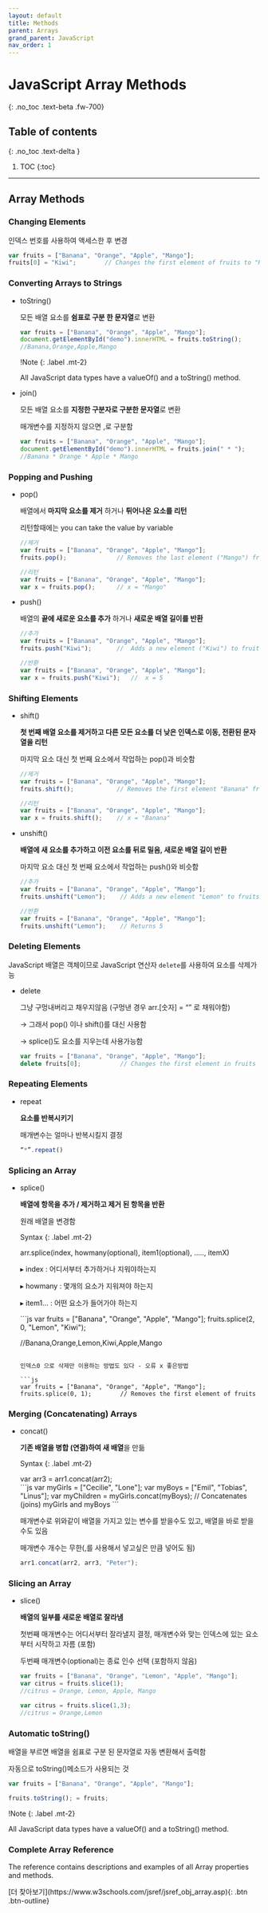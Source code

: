 ```yaml
---
layout: default
title: Methods
parent: Arrays
grand_parent: JavaScript
nav_order: 1
---
```


# JavaScript Array Methods
{: .no_toc .text-beta .fw-700}

## Table of contents
{: .no_toc .text-delta }

1. TOC
{:toc}

---

## Array Methods

### Changing Elements

인덱스 번호를 사용하여 액세스한 후 변경

```js
var fruits = ["Banana", "Orange", "Apple", "Mango"];
fruits[0] = "Kiwi";        // Changes the first element of fruits to "Kiwi"
```

### Converting Arrays to Strings

* toString() 

    모든 배열 요소를 **쉼표로 구분 한 문자열**로 변환

    ```js
    var fruits = ["Banana", "Orange", "Apple", "Mango"];
    document.getElementById("demo").innerHTML = fruits.toString();
    //Banana,Orange,Apple,Mango
    ```
    
    !Note
    {: .label .mt-2}
    <div class="code-example" markdown="1">
    All JavaScript data types have a valueOf() and a toString() method.
    </div>
    
* join() 

    모든 배열 요소를 **지정한 구분자로 구분한 문자열**로 변환

    매개변수를 지정하지 않으면 ,로 구분함
	
	```js
    var fruits = ["Banana", "Orange", "Apple", "Mango"];
    document.getElementById("demo").innerHTML = fruits.join(" * ");
    //Banana * Orange * Apple * Mango
    ```

### Popping and Pushing

* pop()

    배열에서 **마지막 요소를 제거** 하거나 **튀어나온 요소를 리턴**

	리턴할때에는 you can take the value by variable
    
    ```js
    //제거
    var fruits = ["Banana", "Orange", "Apple", "Mango"];
    fruits.pop();              // Removes the last element ("Mango") from fruits

    //리턴
    var fruits = ["Banana", "Orange", "Apple", "Mango"];
    var x = fruits.pop();      // x = "Mango"
    ```
    
* push() 

    배열의 **끝에 새로운 요소를 추가** 하거나 **새로운 배열 길이를 반환**

    ```js
    //추가
    var fruits = ["Banana", "Orange", "Apple", "Mango"];
    fruits.push("Kiwi");       //  Adds a new element ("Kiwi") to fruits

    //반환
    var fruits = ["Banana", "Orange", "Apple", "Mango"];
    var x = fruits.push("Kiwi");   //  x = 5
    ```

### Shifting Elements

* shift() 

    **첫 번째 배열 요소를 제거하고 다른 모든 요소를 더 낮은 인덱스로 이동, 전환된 문자열을 리턴** 

    마지막 요소 대신 첫 번째 요소에서 작업하는 pop()과 비슷함
    
    ```js
    //제거
    var fruits = ["Banana", "Orange", "Apple", "Mango"];
    fruits.shift();            // Removes the first element "Banana" from fruits

    //리턴
    var fruits = ["Banana", "Orange", "Apple", "Mango"];
    var x = fruits.shift();    // x = "Banana"
    ```
    
* unshift()

    **배열에 새 요소를 추가하고 이전 요소를 뒤로 밀음, 새로운 배열 길이 반환**

    마지막 요소 대신 첫 번째 요소에서 작업하는 push()와 비슷함

    ```js
    //추가
    var fruits = ["Banana", "Orange", "Apple", "Mango"];
    fruits.unshift("Lemon");    // Adds a new element "Lemon" to fruits

    //반환
    var fruits = ["Banana", "Orange", "Apple", "Mango"];
    fruits.unshift("Lemon");    // Returns 5
    ```

### Deleting Elements 

JavaScript 배열은 객체이므로 JavaScript 연산자 `delete`를 사용하여 요소를 삭제가능

* delete

    그냥 구멍내버리고 채우지않음 (구멍낸 경우 arr.[숫자] = “” 로 채워야함)

    &#8594; 그래서 pop() 이나 shift()를 대신 사용함

    &#8594; splice()도 요소를 지우는데 사용가능함

    ```js
    var fruits = ["Banana", "Orange", "Apple", "Mango"];
    delete fruits[0];           // Changes the first element in fruits to undefined
    ```

### Repeating Elements

* repeat 

    **요소를 반복시키기**
    
    매개변수는 얼마나 반복시킬지 결정

    ```js
    “*”.repeat()
    ```

### Splicing an Array

* splice()

    **배열에 항목을 추가 / 제거하고 제거 된 항목을 반환**
    
    원래 배열을 변경함
    
    Syntax
    {: .label .mt-2}
    <div class="code-example" markdown="1">
    arr.splice(index, howmany(optional), item1(optional), ....., itemX)
    
    &#9656; index : 어디서부터 추가하거나 지워야하는지
    
    &#9656; howmany : 몇개의 요소가 지워져야 하는지
    
    &#9656; item1... : 어떤 요소가 들어가야 하는지
    </div>
    ```js
    var fruits = ["Banana", "Orange", "Apple", "Mango"];
    fruits.splice(2, 0, "Lemon", "Kiwi");

    //Banana,Orange,Lemon,Kiwi,Apple,Mango
    ```
    
    인덱스0 으로 삭제만 이용하는 방법도 있다 - 오류 x 좋은방법
    
    ```js
	var fruits = ["Banana", "Orange", "Apple", "Mango"];
	fruits.splice(0, 1);        // Removes the first element of fruits
    ```

### Merging (Concatenating) Arrays

* concat()

    **기존 배열을 병합 (연결)하여 새 배열**을 만듦
    
    Syntax
    {: .label .mt-2}
    <div class="code-example" markdown="1">
    var arr3 = arr1.concat(arr2);
    </div>
    ```js
    var myGirls = ["Cecilie", "Lone"];
	var myBoys = ["Emil", "Tobias", "Linus"];
	var myChildren = myGirls.concat(myBoys);   
    // Concatenates (joins) myGirls and myBoys
    ```
    
    매개변수로 위와같이 배열을 가지고 있는 변수를 받을수도 있고, 배열을 바로 받을수도 있음
    
    매개변수 개수는 무한(,를 사용해서 넣고싶은 만큼 넣어도 됨)
    
    ```js
    arr1.concat(arr2, arr3, "Peter");
    ```

### Slicing an Array

* slice()

    **배열의 일부를 새로운 배열로 잘라냄**
    
    첫번째 매개변수는 어디서부터 잘라낼지 결정, 매개변수와 맞는 인덱스에 있는 요소부터 시작하고 자름 (포함)
    
    두번째 매개변수(optional)는 종료 인수 선택 (포함하지 않음)
    
    ```js
    var fruits = ["Banana", "Orange", "Lemon", "Apple", "Mango"];
    var citrus = fruits.slice(1);
    //citrus = Orange, Lemon, Apple, Mango

    var citrus = fruits.slice(1,3);
    //citrus = Orange,Lemon
    ```
  
### Automatic toString()

배열을 부르면 배열을 쉼표로 구분 된 문자열로 자동 변환해서 출력함

자동으로 toString()메소드가 사용되는 것

```js
var fruits = ["Banana", "Orange", "Apple", "Mango"];

fruits.toString(); = fruits;
```

!Note
{: .label .mt-2}
<div class="code-example" markdown="1">
All JavaScript data types have a valueOf() and a toString() method.
</div>

### Complete Array Reference

The reference contains descriptions and examples of all Array properties and methods.

<span class="fs-2">
[더 찾아보기](https://www.w3schools.com/jsref/jsref_obj_array.asp){: .btn  .btn-outline}
</span>

